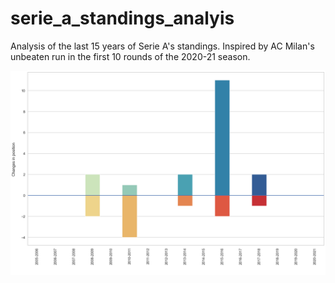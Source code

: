 # serie_a_standings_analyis
Analysis of the last 15 years of Serie A's standings. Inspired by AC Milan's unbeaten run in the first 10 rounds of the 2020-21 season.

![](combined.png)
